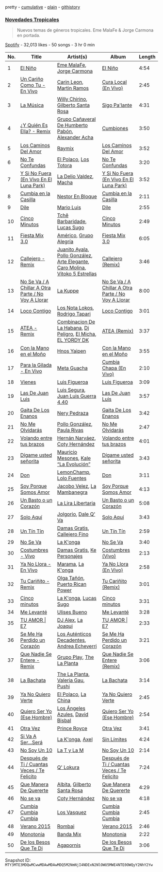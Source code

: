 pretty - [cumulative](/playlists/cumulative/37i9dQZF1DXatk5BgNhCd7.md) - [plain](/playlists/plain/37i9dQZF1DXatk5BgNhCd7) - [githistory](https://github.githistory.xyz/mackorone/spotify-playlist-archive/blob/main/playlists/plain/37i9dQZF1DXatk5BgNhCd7)

### [Novedades Tropicales](https://open.spotify.com/playlist/37i9dQZF1DXatk5BgNhCd7)

> Nuevos temas de géneros tropicales\. Eme MalaFe & Jorge Carmona en portada.

[Spotify](https://open.spotify.com/user/spotify) - 32,013 likes - 50 songs - 3 hr 0 min

| No. | Title | Artist(s) | Album | Length |
|---|---|---|---|---|
| 1 | [El Niño](https://open.spotify.com/track/5qBRYiH8i7xHQDMzAQvG8s) | [Eme MalaFe](https://open.spotify.com/artist/4RFrAp13K0fHKH7IpSdKxi), [Jorge Carmona](https://open.spotify.com/artist/1cyJ1lO4GCV0npo5vyg3xX) | [El Niño](https://open.spotify.com/album/7gUYaG993XR9dyROUbSQn1) | 4:54 |
| 2 | [Un Cariño Como Tu \- En Vivo](https://open.spotify.com/track/0UGhhvOcXBlHMXftIkT8X2) | [Carin Leon](https://open.spotify.com/artist/66ihevNkSYNzRAl44dx6jJ), [Martin Ramos](https://open.spotify.com/artist/1OiWNXpOpIip0t3b2swLjm) | [Cura Local \(En Vivo\)](https://open.spotify.com/album/4hHoE1NN7R25OMAiqpMI4b) | 2:45 |
| 3 | [La Música](https://open.spotify.com/track/6I7AoKn4uoS6fj3dn2Xwef) | [Willy Chirino](https://open.spotify.com/artist/4dvonCK12HCv1UUryzRppO), [Gilberto Santa Rosa](https://open.spotify.com/artist/27vNK840zYq6IfDijHPsv1) | [Sigo Pa'lante](https://open.spotify.com/album/3hAqqZw0KWyCwsZzUBNZp1) | 4:31 |
| 4 | [¿Y Quién Es Ella? \- Remix](https://open.spotify.com/track/1au64vRY2ApjoQKHWW1VtL) | [Grupo Cañaveral De Humberto Pabón](https://open.spotify.com/artist/48zixAu4wMDZwpVbOenDU7), [Alexander Acha](https://open.spotify.com/artist/3JkgQ8Jjwt2mkeOsg5yhqh) | [Cumbiones](https://open.spotify.com/album/2vpwDwaIiO1n4OAG5L3SUN) | 3:50 |
| 5 | [Los Caminos Del Amor](https://open.spotify.com/track/4fJ4xLmvXpFFNSjjA82Iym) | [Raymix](https://open.spotify.com/artist/0hHT2BH7XTm3ZdZb6CX064) | [Los Caminos Del Amor](https://open.spotify.com/album/6wFKtAwUCv2mkIbSquFCkH) | 3:52 |
| 6 | [No Te Confundas](https://open.spotify.com/track/5ZOLvkyS5xkkfzLe9ytDmQ) | [El Polaco](https://open.spotify.com/artist/3ucYybVr1mTuB04HtoBDCc), [Los Totora](https://open.spotify.com/artist/6Cv7YpJ01y71mdgm4szmU2) | [No Te Confundas](https://open.spotify.com/album/1of5ndRyyQ4LjADe7wlO9U) | 3:20 |
| 7 | [Y Si No Fuera \(En Vivo En El Luna Park\)](https://open.spotify.com/track/5J3spnYXI8JU7hBwwtZews) | [La Delio Valdez](https://open.spotify.com/artist/3tzacGOmngxUV8W8lU9h3Q), [Macha](https://open.spotify.com/artist/16QcrGi8KouBjobR8dEIoz) | [Y Si No Fuera \(En Vivo En El Luna Park\)](https://open.spotify.com/album/28MEkWZaWg85lNbsKlpLmT) | 3:52 |
| 8 | [Cumbia en la Casilla](https://open.spotify.com/track/1iY2WB32XiHxR72rVRyuQp) | [Nestor En Bloque](https://open.spotify.com/artist/2to8xMgnoxHCXPF7eWJPvg) | [Cumbia en la Casilla](https://open.spotify.com/album/60P0L9GGBNYoqcDXubsYun) | 2:11 |
| 9 | [Dile](https://open.spotify.com/track/48y0Ey2l6p9ECS98Euj7jr) | [Mario Luis](https://open.spotify.com/artist/13KeE3TnUrYh367HJu0sMx) | [Dile](https://open.spotify.com/album/0sKLgiXbjiyjIhK2XzANd9) | 2:55 |
| 10 | [Cinco Minutos](https://open.spotify.com/track/3w9yryjD4SA5UYVjWrU1LX) | [Tchê Barbaridade](https://open.spotify.com/artist/2N8kconpWaPFav4BJN9aq3), [Lucas Sugo](https://open.spotify.com/artist/0WnP62TjkFfRrt52yE8zcX) | [Cinco Minutos](https://open.spotify.com/album/03U3eufaPCucEh4rx8j276) | 2:49 |
| 11 | [Fiesta Mix 3.0](https://open.spotify.com/track/3tyCpigZxA56s14Ahb7Bne) | [Américo](https://open.spotify.com/artist/6eUAVH8tSq8WSJGPLeDN9c), [Grupo Alegría](https://open.spotify.com/artist/3NeLWXcGcsLsHT5Ypw0MF5) | [Fiesta Mix 3.0](https://open.spotify.com/album/6HNJyVLGzkKDxY76qijxzR) | 6:05 |
| 12 | [Callejero \- Remix](https://open.spotify.com/track/6o5Yv47MSXh73Ala0qLrbU) | [Juanito Ayala](https://open.spotify.com/artist/4Wy8CFlIS11ODC9wVKBSz4), [Pollo González](https://open.spotify.com/artist/3lrVu7mL3lav5ySeUyD5CV), [Arte Elegante](https://open.spotify.com/artist/1F6ZW5IEGN0HB9LTtldRq0), [Caro Molina](https://open.spotify.com/artist/2qSrsQMnbpj3ypJXQ0YevW), [Vitoko 5 Estrellas](https://open.spotify.com/artist/4X0XO49n6WSDbl7VKJZEFy) | [Callejero \(Remix\)](https://open.spotify.com/album/5q3ZEA7iyjvYH5RXO9fNkD) | 3:46 |
| 13 | [No Se Va / A Chillar A Otra Parte / No Voy A Llorar](https://open.spotify.com/track/30EGRsNLhBrFsHN0uMQpMl) | [La Kuppe](https://open.spotify.com/artist/7krUxybhp1bUwFBxpOtmZb) | [No Se Va / A Chillar A Otra Parte / No Voy A Llorar](https://open.spotify.com/album/5MVBWv6kRan6edHlqZxZMg) | 8:00 |
| 14 | [Loco Contigo](https://open.spotify.com/track/3vroKl2OisTyQqrxgF5YT0) | [Los Nota Lokos](https://open.spotify.com/artist/76iFMHDqONZusQlTu2ckKQ), [Rodrigo Tapari](https://open.spotify.com/artist/1wkImvL5XLLhrNcmX7sVt4) | [Loco Contigo](https://open.spotify.com/album/6tIx5SUaMJ6lJlZFCyFWW0) | 3:01 |
| 15 | [ATEA \- Remix](https://open.spotify.com/track/7MdO1Bq9UVf6Ft1N4u9J6M) | [Combinacion De La Habana](https://open.spotify.com/artist/3hfczsQRbhO3io1UwQFM1y), [Dj Peligro](https://open.spotify.com/artist/59WHbFutFDJyaUAcwYd1kh), [El Micha](https://open.spotify.com/artist/0d7jzRhjOifL8X9hxNvbEn), [EL YORDY DK](https://open.spotify.com/artist/4Sjaa8KPxSPX7VqcixAGn8) | [ATEA \(Remix\)](https://open.spotify.com/album/7IlPPNMt36EnohhDfYUqlY) | 3:37 |
| 16 | [Con la Mano en el Moño](https://open.spotify.com/track/3ks8JZI6QpfylogVJnHEgx) | [Hnos Yaipen](https://open.spotify.com/artist/1MD1SEYZh3dbCa2M7YVjPg) | [Con la Mano en el Moño](https://open.spotify.com/album/1Vi8z8VCPnmMZoQ3nNBvPB) | 3:55 |
| 17 | [Para la Gilada \- En Vivo](https://open.spotify.com/track/3BSKVLt6Sp7NvDotqtkhy6) | [Meta Guacha](https://open.spotify.com/artist/3HOkZ1yVuMiVJeH1sFjMQL) | [Cumbia Chapa \(En Vivo\)](https://open.spotify.com/album/4XcwcXrS0Sw62uAAI6achD) | 2:10 |
| 18 | [Vienes](https://open.spotify.com/track/16UmAk18CfaF0nTzPwCRAA) | [Luis Figueroa](https://open.spotify.com/artist/7waNCUQ1Ne7OoNHgqpgMZ7) | [Luis Figueroa](https://open.spotify.com/album/3k3PwkOP7kThSg2iDxEHhE) | 3:09 |
| 19 | [Las De Juan Luis](https://open.spotify.com/track/1XbQijcQQD4vAAnAEoSllZ) | [Luis Segura](https://open.spotify.com/artist/3xgpQ8RHWeHY9ARr9xkOpp), [Juan Luis Guerra 4.40](https://open.spotify.com/artist/3nlpTZci9O5W8RsNoNH559) | [Las De Juan Luis](https://open.spotify.com/album/4D7YBe2QOaD20QOJmllqQV) | 3:57 |
| 20 | [Gaita De Los Enanos](https://open.spotify.com/track/4pPzpPIDjebjU2Sx7v1qJg) | [Nery Pedraza](https://open.spotify.com/artist/2auNLhntCTSNSUhsN0MCQ0) | [Gaita De Los Enanos](https://open.spotify.com/album/5hdYei9K3MZCAgzxdapgb8) | 3:42 |
| 21 | [No Me Olvidarás](https://open.spotify.com/track/357dgjFE9d8NAMOItHDHnj) | [Pollo González](https://open.spotify.com/artist/3lrVu7mL3lav5ySeUyD5CV), [Paula Rivas](https://open.spotify.com/artist/47i4noBzl5Os351Qlmxuia) | [No Me Olvidarás](https://open.spotify.com/album/7G7QQ7bVPc8MRxqXpOL3bA) | 2:47 |
| 22 | [Volando entre tus brazos](https://open.spotify.com/track/7iqJwKXfFsR38bk7RsEmfx) | [Hernán Narváez](https://open.spotify.com/artist/2brJ4vBZ0qTpws7xxuMOSz), [Coty Hernández](https://open.spotify.com/artist/6yX2GzaudljEEBKfMZpOXE) | [Volando entre tus brazos](https://open.spotify.com/album/4ql1YjSxM7W8P48gG4HT21) | 4:01 |
| 23 | [Dígame usted señorita](https://open.spotify.com/track/73uNKhA2TUC93J9mIk7hrZ) | [Mauricio Mesones](https://open.spotify.com/artist/3rncKt7sH5O1C2xPOyGlze), [Kale “La Evolución”](https://open.spotify.com/artist/57T1dRrwZqZJbR6VC6wDRz) | [Dígame usted señorita](https://open.spotify.com/album/0AVgpKaGnG95xnZ1MBozW7) | 3:43 |
| 24 | [Don](https://open.spotify.com/track/7LR1NEoZ2T3x4HFoxeJFyJ) | [LemonChamp](https://open.spotify.com/artist/3Tralte9fDtBGOq8ULPaXn), [Lolo Fuentes](https://open.spotify.com/artist/5KUwG79UnFBEVovAkw4n5G) | [Don](https://open.spotify.com/album/7z1YsXuoR0Orgz8xNDPgIo) | 3:11 |
| 25 | [Soy Porque Somos Amor](https://open.spotify.com/track/1jEAoLZjeeeHr6lmWFyo6b) | [Jacobo Velez](https://open.spotify.com/artist/28uB7GB7QbKBPMCZqLPA5y), [La Mambanegra](https://open.spotify.com/artist/1TCrJDPaqtcTkAEcSl0kBZ) | [Soy Porque Somos Amor](https://open.spotify.com/album/2f8gGYDGgOfihczVDt8q6W) | 4:13 |
| 26 | [Un Basto o un Corazón](https://open.spotify.com/track/7dfsqrnksFzcCMzjul0nCN) | [La Lira Libertaria](https://open.spotify.com/artist/61Ewa0d7We1xxubqaqKBUW) | [Un Basto o un Corazón](https://open.spotify.com/album/5unV9WZD8Fel1iTjbQiMUp) | 5:08 |
| 27 | [Solo Aquí](https://open.spotify.com/track/1nuqWgjyfkpR7YnU8DUr7Z) | [Jolgorio](https://open.spotify.com/artist/43SEoQ5rWEMSH4GeYC8zeM), [Dale Q' Va](https://open.spotify.com/artist/6jlVAg80czVPRFnLp05N0V) | [Solo Aquí](https://open.spotify.com/album/2jHfiCKHlMTqj9LVR94XEm) | 3:43 |
| 28 | [Un Tín Tín](https://open.spotify.com/track/2gRN8dGLqnpj0TKoGE8sb5) | [Damas Gratis](https://open.spotify.com/artist/3YeBTR1Q1rUxKguz4jP6UV), [Callejero Fino](https://open.spotify.com/artist/6GRwwWAtmusrgAL5JF9Dfr) | [Un Tín Tín](https://open.spotify.com/album/4a5QcsvWyKziBN7cNw1E5b) | 2:59 |
| 29 | [No Se Va](https://open.spotify.com/track/44VMZB1D8fovWxdDIwIPo6) | [La K'onga](https://open.spotify.com/artist/3ghRXw2nUEH2THaL82hw8R) | [No Se Va](https://open.spotify.com/album/7Cn5f97ZxIoUwstXEtWaTJ) | 3:40 |
| 30 | [Costumbres \- Vivo](https://open.spotify.com/track/6HT88WDVwEJiHEbPuQ5XcB) | [Damas Gratis](https://open.spotify.com/artist/3YeBTR1Q1rUxKguz4jP6UV), [Ke Personajes](https://open.spotify.com/artist/06Q5VlSAku57lFzyME3HrM) | [Costumbres \(Vivo\)](https://open.spotify.com/album/5bF1CFdbRtYvsCbVro137h) | 2:13 |
| 31 | [Ya No Llora \- En Vivo](https://open.spotify.com/track/0wW9gBzVnskOA1xqDXvsVb) | [Marama](https://open.spotify.com/artist/4GepMkTgrIZECoCC55vqjW), [La K'onga](https://open.spotify.com/artist/3ghRXw2nUEH2THaL82hw8R) | [Ya No Llora \(En Vivo\)](https://open.spotify.com/album/587zI6AqCzZv9ZItyl8h6S) | 2:58 |
| 32 | [Tu Cariñito \- Remix](https://open.spotify.com/track/2ItYH6PFZIaGzrYwfrwRs6) | [Olga Tañón](https://open.spotify.com/artist/4pv1Jo4PbYI8LMADJoTWjE), [Puerto Rican Power](https://open.spotify.com/artist/647LMgtK1gAuBB9PrsSDTF) | [Tu Cariñito \(Remix\)](https://open.spotify.com/album/0F4p4BBvFoh4tkqHvQCyYZ) | 3:01 |
| 33 | [Cinco minutos](https://open.spotify.com/track/4M7gtZi4Tai6gJMIkNzWcC) | [La K'onga](https://open.spotify.com/artist/3ghRXw2nUEH2THaL82hw8R), [Lucas Sugo](https://open.spotify.com/artist/0WnP62TjkFfRrt52yE8zcX) | [Cinco minutos](https://open.spotify.com/album/2q2u75ecRs9D2IhKY2bo1R) | 3:31 |
| 34 | [Me Levanté](https://open.spotify.com/track/0VyS8re7IhTDbpZmKrKfv2) | [Ulises Bueno](https://open.spotify.com/artist/2UqRkW2wfEkZmyvKyTTv2W) | [Me Levanté](https://open.spotify.com/album/2mHs7EdBXg7dMkFvDMZC9d) | 3:28 |
| 35 | [TU AMOR \| E7](https://open.spotify.com/track/3N6rAKpPraBOZqn9RhSrz0) | [DJ Alex](https://open.spotify.com/artist/7ygNQCdpQWW7iSWAxDhvhI), [La Joaqui](https://open.spotify.com/artist/60XHOAhvEBiV6BGBOv8ClM) | [TU AMOR \| E7](https://open.spotify.com/album/772pSj9TMLYJoULLYIEVBX) | 2:33 |
| 36 | [Se Me Ha Perdido un Corazón](https://open.spotify.com/track/6OfrAyy51UhReRVKm4O4gO) | [Los Auténticos Decadentes](https://open.spotify.com/artist/3HrbmsYpKjWH1lzhad7alj), [Andrea Echeverri](https://open.spotify.com/artist/56WwKhBsxrWjpwXvJVLAjZ) | [Se Me Ha Perdido un Corazón](https://open.spotify.com/album/3sHqU9KQzlVj6Mm00Irtah) | 3:21 |
| 37 | [Que Nadie Se Entere \- Remix](https://open.spotify.com/track/5qedxsxuH7owySXk4LHZNp) | [Grupo Play](https://open.spotify.com/artist/2PFG7Z9o7dUTCCVAuzZYJS), [The La Planta](https://open.spotify.com/artist/4oZolC0sCwCAKqsNXfRlVS) | [Que Nadie Se Entere \(Remix\)](https://open.spotify.com/album/5UUhwDh5I27Gq0bB8MvLWM) | 3:06 |
| 38 | [La Bachata](https://open.spotify.com/track/3AMr0QkBGjrAoTbst5uWCG) | [The La Planta](https://open.spotify.com/artist/4oZolC0sCwCAKqsNXfRlVS), [Valeria Gau](https://open.spotify.com/artist/1BfR4gQyjlhLAssULX0wDr), [Pushi](https://open.spotify.com/artist/1l6UgL5G16tId4qoYH8qJn) | [La Bachata](https://open.spotify.com/album/7IZJfSkOvMGvfc4OvYUttY) | 3:14 |
| 39 | [Ya No Quiero Verte](https://open.spotify.com/track/3eUtQSdde3wNmXOW2OESKi) | [El Polaco](https://open.spotify.com/artist/3ucYybVr1mTuB04HtoBDCc), [La China](https://open.spotify.com/artist/7fRUttEpuIdM0JzPaCMwVO) | [Ya No Quiero Verte](https://open.spotify.com/album/7LgHocBu4JUghhlAJqgNrS) | 2:45 |
| 40 | [Quiero Ser Yo \(Ese Hombre\)](https://open.spotify.com/track/6gSo55R1Kl9qN3JiD4YtzD) | [Los Ángeles Azules](https://open.spotify.com/artist/0ZCO8oVkMj897cKgFH7fRW), [David Bisbal](https://open.spotify.com/artist/5gOJTI4TusSENizxhcG7jB) | [Quiero Ser Yo \(Ese Hombre\)](https://open.spotify.com/album/2TVZbwxhpXOlmGm0nZQd6q) | 2:54 |
| 41 | [Otra Vez](https://open.spotify.com/track/5iB0npbmkMygzGFcksUEeb) | [Prince Royce](https://open.spotify.com/artist/3MHaV05u0io8fQbZ2XPtlC) | [Otra Vez](https://open.spotify.com/album/6yfkiTPQnP5t0iBxWPKZDw) | 3:41 |
| 42 | [Si Va A Ser...Será](https://open.spotify.com/track/3R3SF0dXWShukKIaGUli43) | [La K'onga](https://open.spotify.com/artist/3ghRXw2nUEH2THaL82hw8R), [Axel](https://open.spotify.com/artist/32x1uogH2zajP85pzZAtuE) | [Sin Límites](https://open.spotify.com/album/587Ocz3UuEOvVcwwyzvacw) | 4:24 |
| 43 | [No Soy Un 10](https://open.spotify.com/track/3S3WhDTKcVtuRfWfJulLuE) | [La T y La M](https://open.spotify.com/artist/1FxPMQ9A0882eNDx3ZkD6B) | [No Soy Un 10](https://open.spotify.com/album/1w15wkI8Fnelrb4dMkCiFr) | 2:14 |
| 44 | [Después de Ti / Cuantas Veces / Te Felicito](https://open.spotify.com/track/7b4hZRdUXRgCWJxQZhA7Kf) | [Q' Lokura](https://open.spotify.com/artist/7dlkBH23ERFXxuNoMHq94Y) | [Después de Ti / Cuantas Veces / Te Felicito](https://open.spotify.com/album/1wGqGNxHO2R8jIYNh3Y6TF) | 7:24 |
| 45 | [Que Manera De Quererte](https://open.spotify.com/track/4fxCThGryzRzAt0E7r5R9Z) | [Albita](https://open.spotify.com/artist/4BFJdlcCGjmEEnDaUNdB4a), [Gilberto Santa Rosa](https://open.spotify.com/artist/27vNK840zYq6IfDijHPsv1) | [Que Manera De Quererte](https://open.spotify.com/album/621ZpF0yR8tu0a8GhyKrSn) | 4:29 |
| 46 | [No se va](https://open.spotify.com/track/26PMjLpk76BS1bCKAfz4iG) | [Coty Hernández](https://open.spotify.com/artist/6yX2GzaudljEEBKfMZpOXE) | [No se va](https://open.spotify.com/album/63V74xuPVLpdnvo2PYWvb0) | 4:18 |
| 47 | [Cumbia Cumbia Cumbia](https://open.spotify.com/track/6TGMcOJ33TcHL3rAJuREMp) | [Los Vasquez](https://open.spotify.com/artist/3GlN5joOPb7aAQVJLSPpJx) | [Cumbia Cumbia Cumbia](https://open.spotify.com/album/6upbBKdqb1xtf5OhVZA8Bw) | 2:45 |
| 48 | [Verano 2015](https://open.spotify.com/track/0qznQrLfR6rEMTms35VIQl) | [Rombai](https://open.spotify.com/artist/5KQX0Ui06LVm6PApyicRFK) | [Verano 2015](https://open.spotify.com/album/4LJviqH6Iy8rKo2fJF0qXh) | 2:46 |
| 49 | [Monotonia](https://open.spotify.com/track/7ld9nV736wh6d0e2ktxGwL) | [Banda Mix](https://open.spotify.com/artist/6D5yvbvtW8ogLKkNWFsDDv) | [Monotonia](https://open.spotify.com/album/5jiTvWYPYaqRd2UnrkhSNR) | 2:22 |
| 50 | [De los Besos Que Te Di](https://open.spotify.com/track/6IPYskK5xGPGyxmA1yuoRs) | [Agapornis](https://open.spotify.com/artist/27Yc5RzJf27tJfqezJnHY1) | [De los Besos Que Te Di](https://open.spotify.com/album/2CoAYWDIDeKHaUswbc9fws) | 3:06 |

Snapshot ID: `MTY3MTE3MDQwMCwwMDAwMDAwMDQ5M2NmNjI4NDExN2NlOWU5MWE4NTE0OWQyY2NhY2Yw`
